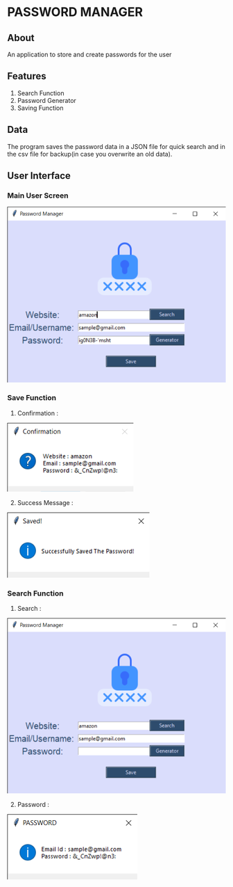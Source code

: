 # PASSWORD MANAGER

## About
An application to store and create passwords for the user


## Features

1. Search Function 
2. Password Generator 
3. Saving Function

## Data 
The program saves the password data in a JSON file for quick search 
and in the csv file for backup(in case you overwrite an old data).  

 
## User Interface 


### Main User Screen 
<img src="imgs/Password Manager.png">

### Save Function 

1. Confirmation :

<img src="imgs/saving/Password Manager 03-02-2022 22_23_51.png">

2. Success Message : 

<img src="imgs/saving/Password Manager 03-02-2022 22_23_55.png">

### Search Function 
1. Search :

<img src="imgs/search/Password Manager 03-02-2022 22_24_48.png">

2. Password  : 

<img src="imgs/search/Password Manager 03-02-2022 22_24_53.png">


 










